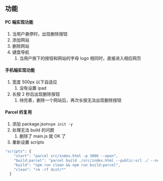 ## 功能

<a name="lLblp"></a>

#### PC 端实现功能

1. 当用户悬停时，出现删除按钮
1. 添加网站
1. 删除网站
1. 键盘导航
   1. 当用户按下的按钮和网站的字母 logo 相同时，直接进入相应网页
      <a name="IbGx4"></a>

#### 手机端实现功能

1. 宽度 500px 以下自适应
   1. 没有设置 ipad
2. 长按 2 秒后出现删除按钮
   1. 待完善，删除一个网站后，再次长按无法出现删除按钮
      <a name="VDF6h"></a>

#### Parcel 的复用

1. 添加 package.json`npm init -y`
2. 处理无法 build 的问题
   1. 删除了 main.js 就 OK 了
3. 重新设置 scripts

```javascript
"scripts": {
    "start": "parcel src/index.html -p 3000 --open",
    "build:parcel": "parcel build ./src/index.html --public-url ./ --no-source-maps",
    "build": "npm run clean && npm run build:parcel",
    "clean": "rm -rf dist/*"
  }
```

<br />
